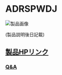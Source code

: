 # ADRSPWDJ

![製品画像]()

(製品説明後日記載)


## [製品HPリンク](https://bit-trade-one.co.jp/adrspwdj) 

### [Q&A](FAQ.md)
